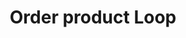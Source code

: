 ---
layout: loop
title: Order product Loop
description: Order product loop displays Order products information.
sidebar: loop
lang: en
subnav: loop_order_product
uses_global_argument: true
returns_global_outputs: { countable : true, timestampable : true, versionable : false }
type: order_product
arguments :
    - {name: "order", description: "A single order id.", example: "order=\"2\"", mandatory: "true"}
outputs :
    - {name: "$ID", description: "the order product id"}
    - {name: "$REF", description: "the order product reference"}
    - {name: "$PRODUCT_SALE_ELEMENTS_REF", description: "the order product sale elements reference"}
    - {name: "$WAS_NEW", description: "whatever the order product sale elements was new or not"}
    - {name: "$WAS_IN_PROMO", description: "whatever the order product sale elements was in promo or not"}
    - {name: "$WEIGHT", description: "the order product sale elements weight"}
    - {name: "$TITLE", description: "the order product title"}
    - {name: "$CHAPO", description: "the order product short description"}
    - {name: "$DESCRIPTION", description: "the order product description"}
    - {name: "$POSTSCRIPTUM", description: "the order product postscriptum"}
    - {name: "$QUANTITY", description: "the order product ordered quantity"}
    - {name: "$PRICE", description: "the order product price"}
    - {name: "$PRICE", description: ""}
    - {name: "$PRICE_TAX", description: ""}
    - {name: "$TAXED_PRICE", description: ""}
    - {name: "$PROMO_PRICE", description: ""}
    - {name: "$PROMO_PRICE_TAX", description: ""}
    - {name: "$TAXED_PROMO_PRICE", description: ""}
    - {name: "$TAX_RULE_TITLE", description: ""}
    - {name: "$TAX_RULE_DESCRIPTION", description: ""}
    - {name: "$PARENT", description: ""}
    - {name: "$EAN_CODE", description: ""}
---